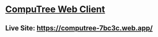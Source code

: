 # [CompuTree Web Client](https://computree-7bc3c.web.app/)

## Live Site: https://computree-7bc3c.web.app/